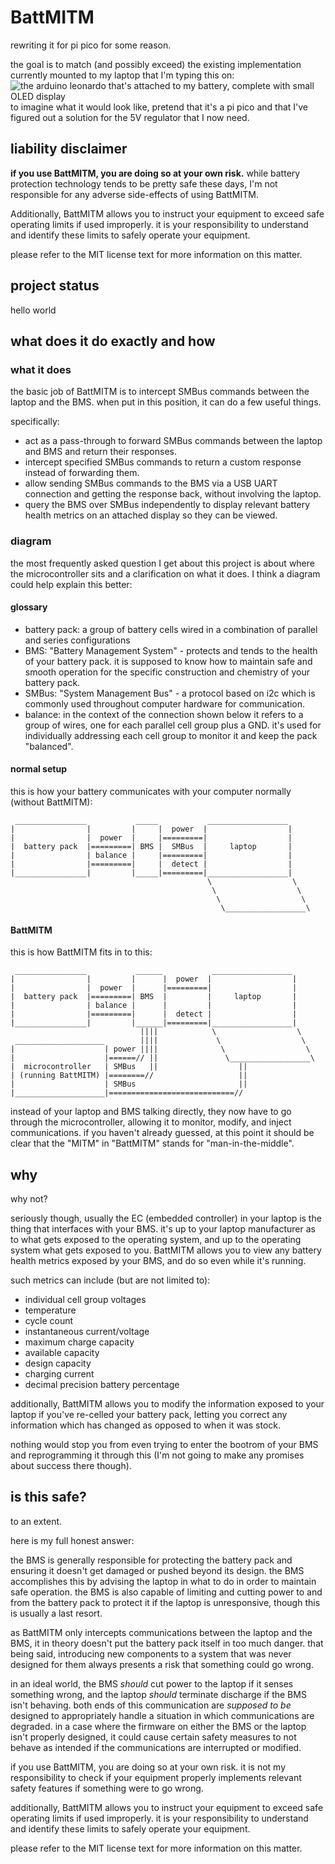 # BattMITM

rewriting it for pi pico for some reason.


the goal is to match (and possibly exceed) the existing implementation currently mounted to my laptop that I'm typing this on:
![the arduino leonardo that's attached to my battery, complete with small OLED display](https://ben.wiegand.pw/img/smbus-mitm-arduino-thumb.webp)
to imagine what it would look like, pretend that it's a pi pico and that I've figured out a solution for the 5V regulator that I now need.

## liability disclaimer

**if you use BattMITM, you are doing so at your own risk.** while battery protection technology tends to be pretty safe these days, I'm not responsible for any adverse side-effects of using BattMITM.

Additionally, BattMITM allows you to instruct your equipment to exceed safe operating limits if used improperly. it is your responsibility to understand and identify these limits to safely operate your equipment.

please refer to the MIT license text for more information on this matter.

## project status
hello world

## what does it do exactly and how

### what it does
the basic job of BattMITM is to intercept SMBus commands between the laptop and the BMS. when put in this position, it can do a few useful things.

specifically:
- act as a pass-through to forward SMBus commands between the laptop and BMS and return their responses.
- intercept specified SMBus commands to return a custom response instead of forwarding them.
- allow sending SMBus commands to the BMS via a USB UART connection and getting the response back, without involving the laptop.
- query the BMS over SMBus independently to display relevant battery health metrics on an attached display so they can be viewed.


### diagram
the most frequently asked question I get about this project is about where the microcontroller sits and a clarification on what it does. I think a diagram could help explain this better:

#### glossary
- battery pack: a group of battery cells wired in a combination of parallel and series configurations
- BMS: "Battery Management System" - protects and tends to the health of your battery pack. it is supposed to know how to maintain safe and smooth operation for the specific construction and chemistry of your battery pack.
- SMBus: "System Management Bus" - a protocol based on i2c which is commonly used throughout computer hardware for communication.
- balance: in the context of the connection shown below it refers to a group of wires, one for each parallel cell group plus a GND. it's used for individually addressing each cell group to monitor it and keep the pack "balanced".

#### normal setup
this is how your battery communicates with your computer normally (without BattMITM):

```
 ________________           _____           __________________
|                |         |     |  power  |                  |
|                |  power  |     |=========|                  |
|  battery pack  |=========| BMS |  SMBus  |     laptop       |
|                | balance |     |=========|                  |
|                |=========|     |  detect |                  |
|________________|         |_____|=========|__________________|
                                            \                  \
                                             \                  \
                                              \                  \
                                               \__________________\
```

#### BattMITM
this is how BattMITM fits in to this:

```
 ________________           ______           __________________
|                |         |      |  power  |                  |
|                |  power  |      |=========|                  |
|  battery pack  |=========| BMS  |         |     laptop       |
|                | balance |      |         |                  |
|                |=========|      |  detect |                  |
|________________|         |______|=========|__________________|
                             ||||            \                  \
 ____________________        ||||             \                  \
|                    | power ||||              \                  \
|                    |======// ||               \__________________\
|  microcontroller   | SMBus   ||                  ||
| (running BattMITM) |========//                   ||
|                    | SMBus                       ||
|____________________|============================//

```
instead of your laptop and BMS talking directly, they now have to go through the microcontroller, allowing it to monitor, modify, and inject communications. if you haven't already guessed, at this point it should be clear that the "MITM" in "BattMITM" stands for "man-in-the-middle".


## why

why not?

seriously though, usually the EC (embedded controller) in your laptop is the thing that interfaces with your BMS. it's up to your laptop manufacturer as to what gets exposed to the operating system, and up to the operating system what gets exposed to you. BattMITM allows you to view any battery health metrics exposed by your BMS, and do so even while it's running. 

such metrics can include (but are not limited to):
- individual cell group voltages
- temperature
- cycle count
- instantaneous current/voltage
- maximum charge capacity
- available capacity
- design capacity
- charging current
- decimal precision battery percentage

additionally, BattMITM allows you to modify the information exposed to your laptop if you've re-celled your battery pack, letting you correct any information which has changed as opposed to when it was stock.

nothing would stop you from even trying to enter the bootrom of your BMS and reprogramming it through this (I'm not going to make any promises about success there though).


## is this safe?
to an extent.

here is my full honest answer:

the BMS is generally responsible for protecting the battery pack and ensuring it doesn't get damaged or pushed beyond its design. the BMS accomplishes this by advising the laptop in what to do in order to maintain safe operation. the BMS is also capable of limiting and cutting power to and from the battery pack to protect it if the laptop is unresponsive, though this is usually a last resort.

as BattMITM only intercepts communications between the laptop and the BMS, it in theory doesn't put the battery pack itself in too much danger. that being said, introducing new components to a system that was never designed for them always presents a risk that something could go wrong.

in an ideal world, the BMS *should* cut power to the laptop if it senses something wrong, and the laptop *should* terminate discharge if the BMS isn't behaving. both ends of this communication are *supposed to be* designed to appropriately handle a situation in which communications are degraded. in a case where the firmware on either the BMS or the laptop isn't properly designed, it could cause certain safety measures to not behave as intended if the communications are interrupted or modified.


if you use BattMITM, you are doing so at your own risk. it is not my responsibility to check if your equipment properly implements relevant safety features if something were to go wrong.

additionally, BattMITM allows you to instruct your equipment to exceed safe operating limits if used improperly. it is your responsibility to understand and identify these limits to safely operate your equipment.

please refer to the MIT license text for more information on this matter.
